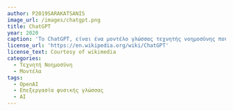 ```yaml
---
author: P2019SARAKATSANIS
image_url: /images/chatgpt.png
title: ChatGPT
year: 2020
caption: 'Το ChatGPT, είναι ένα μοντέλο γλώσσας τεχνητής νοημοσύνης που αναπτύχθηκε από την OpenAI. Έχει εκπαιδευτεί σε ένα τεράστιο σύνολο δεδομένων κειμένου και μπορεί  να κατανοήσει και να παράγει φυσική γλώσσα με τρόπο παρόμοιο με τον άνθρωπο. Στόχος του είναι να παρέχω ακριβείς, κατατοπιστικές και χρήσιμες απαντήσεις σε ένα ευρύ φάσμα ερωτήσεων σε διάφορα θέματα, ακόμα και αν αυτό αφορά ανάπτυξη κώδικα ή ανάλυση κειμένου.'
license_url: 'https://en.wikipedia.org/wiki/ChatGPT'
license_text: Courtesy of wikimedia
categories:
  - Τεχνητή Νοημοσύνη
  - Μοντέλα
tags:
  - OpenAI
  - Επεξεργασία φυσικής γλώσσας
  - ΑΙ
---
```

